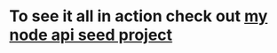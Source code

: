 # To see it all in action check out [my node api seed project](https://github.com/eXigentCoder/node-api-seed)